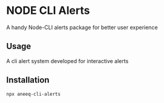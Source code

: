 # NODE CLI Alerts

A handy Node-CLI alerts package for better user experience

## Usage

A cli alert system developed for interactive alerts

## Installation

```sh
npx aneeq-cli-alerts
```
